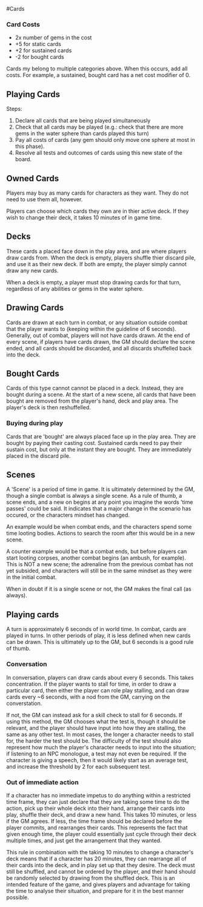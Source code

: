 #Cards

### Card Costs
 - 2x number of gems in the cost
 - +5 for static cards
 - +2 for sustained cards
 - -2 for bought cards

Cards my belong to multiple categories above. When this occurs, add all costs. For example, a sustained, bought card has a net cost modifier of 0.

## Playing Cards
Steps:
1. Declare all cards that are being played simultaneously
2. Check that all cards may be played (e.g.: check that there are more gems in the water sphere than cards played this turn)
2. Pay all costs of cards (any gem should only move one sphere at most in this phase).
3. Resolve all tests and outcomes of cards using this new state of the board.

## Owned Cards
Players may buy as many cards for characters as they want. They do not need to use them all, however.

Players can choose which cards they own are in thier active deck. If they wish to change their deck, it takes 10 minutes of in game time.

## Decks
These cards a placed face down in the play area, and are where players draw cards from. When the deck is empty, players shuffle thier discard pile, and use it as their new deck. If both are empty, the player simply cannot draw any new cards.

When a deck is empty, a player must stop drawing cards for that turn, regardless of any abilities or gems in the water sphere.

## Drawing Cards
Cards are drawn at each turn in combat, or any situation outside combat that the player wants to (keeping within the guideline of 6 seconds). Generally, out of combat, players will not have cards drawn. At the end of every scene, if players have cards drawn, the GM should declare the scene ended, and all cards should be discarded, and all discards shuffelled back into the deck.

## Bought Cards
Cards of this type cannot cannot be placed in a deck. Instead, they are bought during a scene. At the start of a new scene, all cards that have been bought are removed from the player's hand, deck and play area. The player's deck is then reshuffelled.

### Buying during play
Cards that are 'bought' are always placed face up in the play area. They are bought by paying their casting cost. Sustained cards need to pay their sustain cost, but only at the instant they are bought. They are immediately placed in the discard pile.

## Scenes
A 'Scene' is a period of time in game. It is ultimately determined by the GM, though a single combat is always a single scene. As a rule of thumb, a scene ends, and a new on begins at any point you imagine the words 'time passes' could be said. It indicates that a major change in the scenario has occured, or the characters mindset has changed.

An example would be when combat ends, and the characters spend some time looting bodies. Actions to search the room after this would be in a new scene.

A counter example would be that a combat ends, but before players can start looting corpses, another combat begins (an ambush, for example). This is NOT a new scene; the adrenaline from the previous combat has not yet subsided, and characters will still be in the same mindset as they were in the initial combat.

When in doubt if it is a single scene or not, the GM makes the final call (as always).

## Playing cards
A turn is approximately 6 seconds of in world time. In combat, cards are played in turns. In other periods of play, it is less defined when new cards can be drawn. This is ultimately up to the GM, but 6 seconds is a good rule of thumb.

### Conversation
In conversation, players can draw cards about every 6 seconds. This takes concentration. If the player wants to stall for time, in order to draw a particular card, then either the player can role play stalling, and can draw cards every ~6 seconds, with a nod from the GM, carrying on the converstation.

If not, the GM can instead ask for a skill check to stall for 6 seconds. If using this method, the GM chooses what the test is, though it should be relevant, and the player should have input into how they are stalling, the same as any other test. In most cases, the longer a character needs to stall for, the harder the test should be. The difficulty of the test should also represent how much the player's character needs to input into the situation; if listening to an NPC monologue, a test may not even be required. If the character is giving a speech, then it would likely start as an average test, and increase the threshold by 2 for each subsequent test.

### Out of immediate action
If a character has no immediate impetus to do anything within a restricted time frame, they can just declare that they are taking some time to do the action, pick up their whole deck into their hand, arrange their cards into play, shuffle their deck, and draw a new hand. This takes 10 minutes, or less if the GM agrees. If less, the time frame should be declared before the player commits, and rearranges their cards. This represents the fact that given enough time, the player could essentially just cycle through their deck multiple times, and just get the arrangement that they wanted.

This rule in combination with the taking 10 minutes to change a character's deck means that if a character has 20 minutes, they can rearrange all of their cards into the deck, and in play set up that they desire. The deck must still be shuffled, and cannot be ordered by the player, and their hand should be randomly selected by drawing from the shuffled deck. This is an intended feature of the game, and gives players and advantage for taking the time to analyse their situation, and prepare for it in the best manner possible.